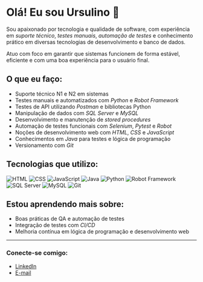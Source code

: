 # Olá! Eu sou Ursulino 👋

Sou apaixonado por tecnologia e qualidade de software, com experiência em *suporte técnico*, *testes manuais*, *automação de testes* e conhecimento prático em diversas tecnologias de desenvolvimento e banco de dados.

Atuo com foco em garantir que sistemas funcionem de forma estável, eficiente e com uma boa experiência para o usuário final.

## O que eu faço:

- Suporte técnico N1 e N2 em sistemas
- Testes manuais e automatizados com *Python* e *Robot Framework*  
- Testes de API utilizando *Postman* e bibliotecas Python  
- Manipulação de dados com *SQL Server* e *MySQL*  
- Desenvolvimento e manutenção de *stored procedures*  
- Automação de testes funcionais com *Selenium*, *Pytest* e *Robot*  
- Noções de desenvolvimento web com *HTML*, *CSS* e *JavaScript*  
- Conhecimentos em *Java* para testes e lógica de programação  
- Versionamento com *Git*

## Tecnologias que utilizo:

![HTML](https://img.shields.io/badge/HTML5-E34F26?style=flat&logo=html5&logoColor=white)
![CSS](https://img.shields.io/badge/CSS3-1572B6?style=flat&logo=css3&logoColor=white)
![JavaScript](https://img.shields.io/badge/JavaScript-F7DF1E?style=flat&logo=javascript&logoColor=black)
![Java](https://img.shields.io/badge/Java-007396?style=flat&logo=java&logoColor=white)
![Python](https://img.shields.io/badge/Python-3776AB?style=flat&logo=python&logoColor=white)
![Robot Framework](https://img.shields.io/badge/Robot_Framework-000000?style=flat&logo=robot-framework&logoColor=white)
![SQL Server](https://img.shields.io/badge/SQL%20Server-CC2927?style=flat&logo=microsoftsqlserver&logoColor=white)
![MySQL](https://img.shields.io/badge/MySQL-4479A1?style=flat&logo=mysql&logoColor=white)
![Git](https://img.shields.io/badge/Git-F05032?style=flat&logo=git&logoColor=white)

## Estou aprendendo mais sobre:

- Boas práticas de QA e automação de testes  
- Integração de testes com *CI/CD*  
- Melhoria contínua em lógica de programação e desenvolvimento web

---

### Conecte-se comigo:

- [LinkedIn](https://www.linkedin.com/in/ursulinorocha/)
- [E-mail](mailto:ursulinorocha9@gmail.com)